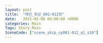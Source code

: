 ```yaml
---
layout: post
title:  "메인_회상_001~012장"
date:   2021-02-06 09:00:00 +0000
categories: Main
Tags: Story Main
SceneCode: ["scene_skip_cp001-012_q1_s10"]
---
```


